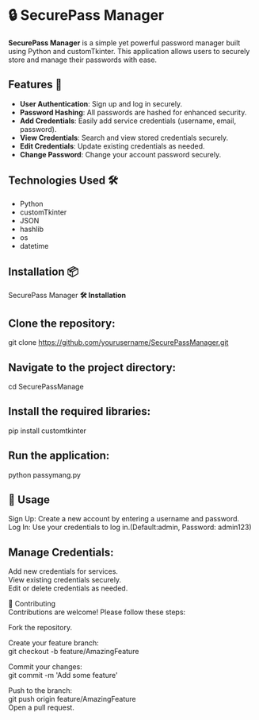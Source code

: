 # 🔒 SecurePass Manager

**SecurePass Manager** is a simple yet powerful password manager built using Python and customTkinter. This application allows users to securely store and manage their passwords with ease.

## Features 🌟

- **User Authentication**: Sign up and log in securely.
- **Password Hashing**: All passwords are hashed for enhanced security.
- **Add Credentials**: Easily add service credentials (username, email, password).
- **View Credentials**: Search and view stored credentials securely.
- **Edit Credentials**: Update existing credentials as needed.
- **Change Password**: Change your account password securely.

## Technologies Used 🛠️

- Python
- customTkinter
- JSON
- hashlib
- os
- datetime

## Installation 📦

SecurePass Manager
**🛠 Installation**

## Clone the repository:  
git clone https://github.com/yourusername/SecurePassManager.git

## Navigate to the project directory:  
cd SecurePassManage   

## Install the required libraries:  
pip install customtkinter  


## Run the application:  
python passymang.py   

## 📖 Usage  
Sign Up: Create a new account by entering a username and password.  
Log In: Use your credentials to log in.(Default:admin, Password: admin123)  

## Manage Credentials:  
Add new credentials for services.  
View existing credentials securely.  
Edit or delete credentials as needed.  


🤝 Contributing  
Contributions are welcome! Please follow these steps:  

Fork the repository.    

Create your feature branch:  
git checkout -b feature/AmazingFeature  

Commit your changes:  
git commit -m 'Add some feature'  

Push to the branch:  
git push origin feature/AmazingFeature  
Open a pull request.  
